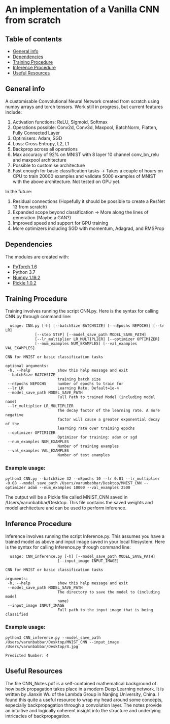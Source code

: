 # An implementation of a Vanilla CNN from scratch 

## Table of contents
* [General info](#general-info)
* [Dependencies](#dependencies)
* [Training Procedure](#training-procedure)
* [Inference Procedure](#inference-procedure)
* [Useful Resources](#useful-resources)

## General info  
A customisable Convolutional Neural Network created from scratch using numpy arrays and torch tensors. Work still in progress, but current features include:
1) Activation functions: ReLU, Sigmoid, Softmax
2) Operations possible: Conv2d, Conv3d, Maxpool, BatchNorm, Flatten, Fully Connected Layer
3) Optimisers: Adam, SGD
4) Loss: Cross Entropy, L2, L1
5) Backprop across all operations
6) Max accuracy of 92% on MNIST with 8 layer 10 channel conv_bn_relu and maxpool architecture
7) Possible to customise architecture
8) Fast enough for basic classification tasks -> Takes a couple of hours on CPU to train 20000 examples and validate 5000 examples of MNIST with the above architecture. Not tested on GPU yet.

In the future:
1) Residual connections (Hopefully it should be possible to create a ResNet 13 from scratch)
2) Expanded scope beyond classification -> More along the lines of generation (Maybe a GAN?)
3) Improved speed and support for GPU training
4) More optimizers including SGD with momentum, Adagrad, and RMSProp

## Dependencies
The modules are created with:
* [PyTorch 1.6](https://pytorch.org/get-started/locally/)
* Python 3.7
* [Numpy 1.19.2](https://pypi.org/project/numpy/)
* [Pickle 1.0.2](https://pypi.org/project/pickle-mixin/)


## Training Procedure
Training involves running the script CNN.py. Here is the syntax for calling CNN.py through command line: 
 ```
   usage: CNN.py [-h] [--batchSize BATCHSIZE] [--nEpochs NEPOCHS] [--lr LR]
              [--step STEP] [--model_save_path MODEL_SAVE_PATH]
              [--lr_multiplier LR_MULTIPLIER] [--optimizer OPTIMIZER]
              [--num_examples NUM_EXAMPLES] [--val_examples VAL_EXAMPLES]

CNN for MNIST or basic classification tasks

optional arguments:
  -h, --help            show this help message and exit
  --batchSize BATCHSIZE
                        training batch size
  --nEpochs NEPOCHS     number of epochs to train for
  --lr LR               Learning Rate. Default=1e-4
  --model_save_path MODEL_SAVE_PATH
                        Full Path to trained Model (including model name)
  --lr_multiplier LR_MULTIPLIER
                        The decay factor of the learning rate. A more negative
                        factor will cause a greater exponential decay of the
                        learning rate over training epochs
  --optimizer OPTIMIZER
                        Optimizer for training: adam or sgd
  --num_examples NUM_EXAMPLES
                        Number of training examples
  --val_examples VAL_EXAMPLES
                        Number of test examples
   ```  

 ### Example usage:
 ```
 python3 CNN.py --batchSize 32 --nEpochs 10 --lr 0.01 --lr_multiplier -0.08 --model_save_path /Users/varunbabbar/Desktop/MNIST_CNN --optimizer adam --num_examples 10000 --val_examples 2500
 ```
 
 The output will be a Pickle file called MNIST_CNN saved in /Users/varunbabbar/Desktop. This file contains the saved weights and model architecture and can be used to perform inference.
 
 ## Inference Procedure
Inference involves running the script Inference.py. This assumes you have a trained model as above and input image saved in your local filesystem. Here is the syntax for calling Inference.py through command line:
 ```
   usage: CNN_inference.py [-h] [--model_save_path MODEL_SAVE_PATH]
                        [--input_image INPUT_IMAGE]

CNN for MNIST or basic classification tasks

arguments:
  -h, --help            show this help message and exit
  --model_save_path MODEL_SAVE_PATH
                        The directory to save the model to (including model
                        name)
  --input_image INPUT_IMAGE
                        Full path to the input image that is being classified

   ```  


 ### Example usage:
 ```
 python3 CNN_inference.py --model_save_path /Users/varunbabbar/Desktop/MNIST_CNN --input_image /Users/varunbabbar/Desktop/4.jpg
 
 Predicted Number: 4
 ```
 
 
 

 ## Useful Resources
 
The file CNN_Notes.pdf is a self-contained mathematical background of how back propagation takes place in a modern Deep Learning network. It is written by Jianxin Wu of the Lambda Group in Nanjing University, China. I found this quite a useful resource to wrap my head around some concepts, especially backpropagation through a convolution layer. The notes provide an intuitive and logically coherent insight into the structure and underlying intricacies of backpropagation. 




